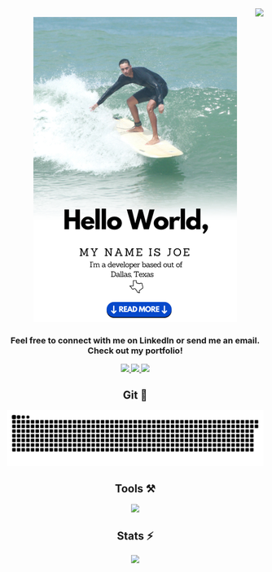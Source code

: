 <img align="right" src="https://visitor-badge.laobi.icu/badge?page_id=joeoverflowcode.joeoverflowcode" />
<br/>

<!-- <div align="center">
    <img src="https://readme-typing-svg.herokuapp.com/?font=Righteous&size=35&center=true&vCenter=true&width=500&height=100&duration=3000&lines=Hey+There+👋;" />
</div> -->

<div align=center>
<img src="https://github.com/joeoverflowcode/joeoverflowcode/blob/main/surf1.png"/>
</div>
<!-- <h1 align="center">My name is Joe! <br/>
I'm a software developer from Dallas, Texas 🇺🇸</h1>  -->




<h3 align="center">
Feel free to connect with me on LinkedIn or send me an email. Check out my portfolio!

</h3>

<div align="center"> 
     <a href="https://www.linkedin.com/in/joeaguado/" target="_blank">
    <img src="https://img.shields.io/badge/LinkedIn-0077B5?style=for-the-badge&logo=linkedin&logoColor=white" target="_blank" />
  </a>
      <a href="mailto:aguado.joe@gmail.com">
    <img src="https://img.shields.io/badge/Gmail-333333?style=for-the-badge&logo=gmail&logoColor=red" />
  </a>
    <a href="https://joeoverflowcode.github.io/" target="_blank">
     <img src="https://img.shields.io/badge/Portfolio-FF5722?style=for-the-badge&logo=todoist&logoColor=white" target="_blank" /> 
  </a>

   
  </div>



  <h2 align='center'>Git 🐍</h2>
  <img alt="snake eating my contributions" src="https://raw.githubusercontent.com/joeoverflowcode/joeoverflowcode/output/github-contribution-grid-snake.svg" />
<h2 align="center">Tools ⚒️</h2>
<div align="center">
    <img src="https://skillicons.dev/icons?i=react,javascript,typescript,html,css,nextjs,tailwind,bootstrap,mongodb,figma,express,postgresql,vercel,appwrite,postman,&perline=6" />
</div>

<h2 align="center">Stats ⚡</h2>

<div align="center">
  <img  src="https://streak-stats.demolab.com/?user=joeoverflowcode&theme=meta-dark&hide_border=true&date_format=M%20j%5B%2C%20Y%5D&exclude_days=Sun%2CSat" />
  </div>






<!---
joeoverflowcode/joeoverflowcode is a ✨ special ✨ repository because its `README.md` (this file) appears on your GitHub profile.
You can click the Preview link to take a look at your changes.
--->

